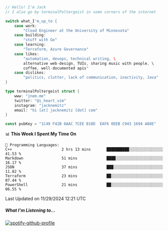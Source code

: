 ```go
// Hello! I'm Jack
// I also go by terminalPoltergeist in some corners of the internet

switch what_I'm_up_to {
    case work:
        "Cloud Engineer at the University of Minnesota"
    case building:
        "stuff with Go"
    case learning:
        "Terraform, Azure Governance"
    case likes:
        "automation, devops, technical writing, \
        alternative web-design, TUIs, sharing music with people, \
        coffee, well-documented apis"
    case dislikes:
        "politics, clutter, lack of communication, inactivity, Java"
}

type terminalPoltergeist struct {
    www: "jnem.me"
    twitter: "@i_heart_vim"
    instagram: "jacknemitz"
    email: "hi [at] jacknemitz [dot] com"
}

const pubKey = "1C49 F42B 6AAC 7CEE B18D  EAF6 0EEB C943 1694 A88E"
```

<!--START_SECTION:waka-->
📊 **This Week I Spent My Time On** 

```text
💬 Programming Languages: 
C++                      2 hrs 13 mins       ██████████░░░░░░░░░░░░░░░   41.53 % 
Markdown                 51 mins             ████░░░░░░░░░░░░░░░░░░░░░   16.17 % 
JSON                     37 mins             ███░░░░░░░░░░░░░░░░░░░░░░   11.82 % 
Terraform                23 mins             ██░░░░░░░░░░░░░░░░░░░░░░░   07.44 % 
PowerShell               21 mins             ██░░░░░░░░░░░░░░░░░░░░░░░   06.55 % 
```


 Last Updated on 11/29/2024 12:21 UTC
<!--END_SECTION:waka-->

##### What I'm Listening to...

[![spotify-github-profile](https://jnem.me/listening-item?maxAge=2592000)](https://jnem.me/listening)
